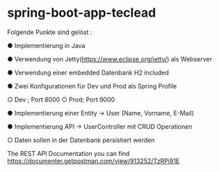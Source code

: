# spring-boot-app-teclead


Folgende Punkte sind gelöst :

● Implementierung in Java

● Verwendung von Jetty(https://www.eclipse.org/jetty/) als Webserver

● Verwendung einer embedded Datenbank H2 included

● Zwei Konfigurationen für Dev und Prod als Spring Profile

○ Dev ; Port 8000
○ Prod; Port 9000

● Implementierung einer Entity -&gt; User (Name, Vorname, E-Mail)

● Implementierung API -&gt; UserController mit CRUD Operationen

○ Daten sollen in der Datenbank persistiert werden



The REST API Documentation you can find 
https://documenter.getpostman.com/view/913252/TzRPi91E
